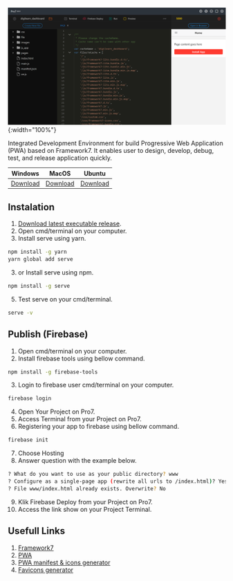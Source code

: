 ![alt text](https://raw.githubusercontent.com/NowDB/Pro7/master/www/img/ide.png "Pro7 IDE"){:width="100%"}

Integrated Development Environment for build Progressive Web Application (PWA) based on Framework7. It enables user to design, develop, debug, test, and release application quickly.

Windows|MacOS|Ubuntu
--|--|--
[Download](https://github.com/NowDB/Pro7/releases/download/v0.0.3/Pro7.Setup.0.0.3.exe)|[Download](https://github.com/NowDB/Pro7/releases/download/v0.0.3/Pro7-0.0.3.dmg)|[Download](https://github.com/NowDB/Pro7/releases/download/v0.0.3/pro7_0.0.3_amd64.deb)

## Instalation
1. [Download latest executable release](https://github.com/NowDB/Pro7/releases/tag/v0.0.3).
2. Open cmd/terminal on your computer.
3. Install serve using yarn.
```sh
npm install -g yarn
yarn global add serve
```
3. or Install serve using npm.
```sh
npm install -g serve
```
5. Test serve on your cmd/terminal.
```sh
serve -v
```

## Publish (Firebase)
1. Open cmd/terminal on your computer.
2. Install firebase tools using bellow command.
```sh
npm install -g firebase-tools
```
3. Login to firebase user cmd/terminal on your computer.
```sh
firebase login
```
4. Open Your Project on Pro7.
5. Access Terminal from your Project on Pro7.
6. Registering your app to firebase using bellow command.
```sh
firebase init
```
7. Choose Hosting
8. Answer question with the example below.
```sh
? What do you want to use as your public directory? www
? Configure as a single-page app (rewrite all urls to /index.html)? Yes
? File www/index.html already exists. Overwrite? No
```
9. Klik Firebase Deploy from your Project on Pro7.
10. Access the link show on your Project Terminal.

## Usefull Links
1. [Framework7](https://framework7.io/)
2. [PWA](https://web.dev/progressive-web-apps/)
3. [PWA manifest & icons generator](https://app-manifest.firebaseapp.com/)
4. [Favicons generator](https://www.favicon-generator.org/)
